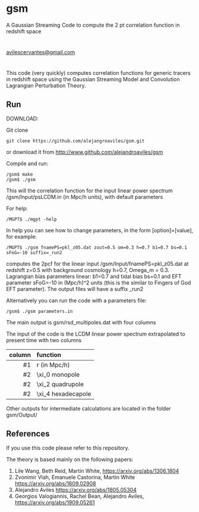 # gsm
A Gaussian Streaming Code to compute the 2 pt correlation function in redshift space


#

avilescervantes@gmail.com

#


This code (very quickly) computes correlation functions for generic tracers in redshift space using the Gaussian Streaming Model and Convolution Lagrangian Perturbation Theory.



## Run

DOWNLOAD:

Git clone

```
git clone https://github.com/alejangroaviles/gsm.git
```

or download it from http://www.github.com/alejandroaviles/gsm


Compile and run:

```
/gsm$ make
/gsm$ ./gsm
```

This will the correlation function for the input linear power spectrum /gsm/Input/psLCDM.in (in Mpc/h units), with default parameters


For help:

```
/MGPT$ ./mgpt -help
```


In help you can see how to change parameters, in the form [option]=[value], for example:

```
/MGPT$ ./gsm fnamePS=pkl_z05.dat zout=0.5 om=0.3 h=0.7 b1=0.7 bs=0.1 sFoG=-10 suffix=_run2
```

computes the 2pcf for the linear input /gsm/Input/fnamePS=pkl_z05.dat at redshift z=0.5 with background cosmology h=0.7, Omega_m = 0.3. Lagrangian bias parameters linear: b1=0.7 and tidal bias bs=0.1 and EFT parameter sFoG=-10 in (Mpc/h)^2 units (this is the similar to Fingers of God EFT parameter). The output files will have a suffix _run2


Alternatively you can run the code with a parameters file:

```
/gsm$ ./gsm parameters.in
```


The main output is gsm/rsd_multipoles.dat with four columns

The input of the code is the LCDM linear power spectrum extrapolated to present time with two columns 

| column  | function  |
| ------------: |:--------------------| 
| #1            | r   (in Mpc/h)      |
| #2            | \xi_0  monopole     |  
| #2            | \xi_2  quadrupole   |  
| #2            | \xi_4  hexadecapole |  



Other outputs for intermediate calculations are located in the folder gsm/Output/







## References

If you use this code please refer to this repository.

The theory is based mainly on the following papers:

1. Lile Wang, Beth Reid, Martin White, https://arxiv.org/abs/1306.1804
2. Zvonimir Vlah, Emanuele Castorina, Martin White https://arxiv.org/abs/1609.02908
3. Alejandro Aviles https://arxiv.org/abs/1805.05304
4. Georgios Valogiannis, Rachel Bean, Alejandro Aviles, https://arxiv.org/abs/1909.05261






